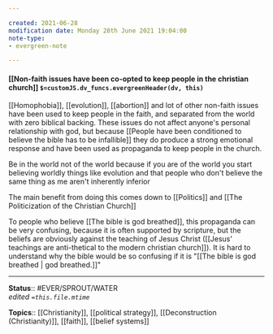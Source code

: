 ```yaml
---

created: 2021-06-28
modification date: Monday 28th June 2021 19:04:00
note-type: 
- evergreen-note

---
```


#### [[Non-faith issues have been co-opted to keep people in the christian church]] `$=customJS.dv_funcs.evergreenHeader(dv, this)`

[[Homophobia]], [[evolution]], [[abortion]] and lot of other non-faith issues have been used to keep people in the faith, and separated from the world with zero biblical backing. These issues do not affect anyone's personal relationship with god, but because [[People have been conditioned to believe the bible has to be infallible]] they do produce a strong emotional response and have been used as propaganda to keep people in the church.

Be in the world not of the world because if you are of the world you start believing worldly things like evolution and that people who don't believe the same thing as me aren't inherently inferior

The main benefit from doing this comes down to [[Politics]] and [[The Politicization of the Christian Church]]

To people who believe [[The bible is god breathed]], this propaganda can be very confusing, because it is often supported by scripture, but the beliefs are obviously against the teaching of Jesus Christ ([[Jesus' teachings are anti-thetical to the modern christian church]]). It is hard to understand why the bible would be so confusing if it is "[[The bible is god breathed | god breathed.]]"

---

**Status**:: #EVER/SPROUT/WATER  
*edited `=this.file.mtime`*

**Topics**:: [[Christianity]], [[political strategy]], [[Deconstruction (Christianity)]], [[faith]], [[belief systems]]
	

